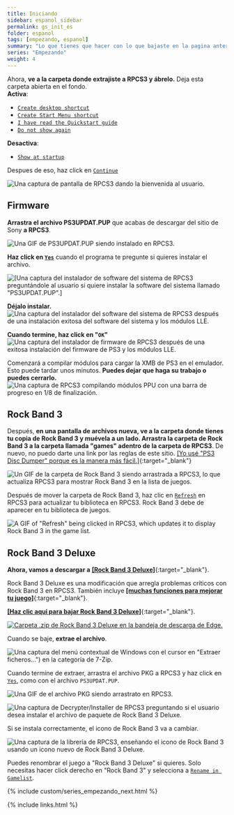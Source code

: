```yaml
---
title: Iniciando
sidebar: espanol_sidebar
permalink: gs_init_es
folder: espanol
tags: [empezando, espanol]
summary: "Lo que tienes que hacer con lo que bajaste en la pagina anterior."
series: "Empezando"
weight: 4
---
```


<p>Ahora, <strong>ve a la carpeta donde extrajiste a RPCS3 y ábrelo.</strong> Deja esta carpeta abierta en el fondo.<br>
<strong>Activa</strong>:</p>
<ul>
<li><a href="#" data-toggle="tooltip" data-original-title="Crear atajo en el escritorio"><code>Create desktop shortcut</code></a></li>
<li><a href="#" data-toggle="tooltip" data-original-title="Crear atajo en el Menu de Inicio"><code>Create Start Menu shortcut</code></a></li>
<li><a href="#" data-toggle="tooltip" data-original-title="He leído la guía de inicio rápido"><code>I have read the Quickstart guide</code></a></li>
<li><a href="#" data-toggle="tooltip" data-original-title="No mostrar de nuevo"><code>Do not show again</code></a></li>
</ul>
<p><strong>Desactiva</strong>:</p>
<ul>
<li><a href="#" data-toggle="tooltip" data-original-title="Siempre mostrar al iniciar"><code>Show at startup</code></a></li>
</ul>

<p>Despues de eso, haz click en <a href="#" data-toggle="tooltip" data-original-title="Continuar"><code>Continue</code></a></p>

![Una captura de pantalla de RPCS3 dando la bienvenida al usuario.](https://rb3pc.milohax.org/images/install/rpcs3init.png "Welcome to RPCS3 (Bienvenido a RPCS3)")

## Firmware

**Arrastra el archivo PS3UPDAT.PUP** que acabas de descargar del sitio de Sony **a RPCS3**.

![Una GIF de PS3UPDAT.PUP siendo instalado en RPCS3.](https://rb3pc.milohax.org/images/install/rpcs3fwdnd.gif "PST3UPDAT.PUP")

<p><strong>Haz click en <a href="#" data-toggle="tooltip" data-original-title="Si"><code>Yes</code></a></strong> cuando el programa te pregunte si quieres instalar el archivo.

![[Una captura del instalador de software del sistema de RPCS3 preguntándole al usuario si quiere instalar la software del sistema llamado "PS3UPDAT.PUP".]](https://rb3pc.milohax.org/images/install/fwinstall.png "RPCS3 Firmware Installer (Instalador de software del sistema de RPCS3)")

**Déjalo instalar.**  
![Una captura del instalador del software del sistema de RPCS3 después de una instalación exitosa del software del sistema y los módulos LLE.](https://rb3pc.milohax.org/images/install/rpcs3fw.png "RPCS3 Firmware Installer (Instalador de software del sistema de RPCS3) en acción")

**Cuando termine, haz click en "`OK`"**  
![Una captura del instalador de firmware de RPCS3 después de una exitosa instalación del firmware de PS3 y los módulos LLE.](https://rb3pc.milohax.org/images/install/rpcs3fwdone.png "Success (Completo)!")

Comenzará a compilar módulos para cargar la XMB de PS3 en el emulador. Esto puede tardar unos minutos. **Puedes dejar que haga su trabajo o puedes cerrarlo.**  
![Una captura de RPCS3 compilando módulos PPU con una barra de progreso en 1/8 de finalización.](https://rb3pc.milohax.org/images/install/rpcs3fwcomp.png "Compiling PPU modules... (Compilando módulos de PPU...)")

## Rock Band 3

Después, **en una pantalla de archivos nueva, ve a la carpeta donde tienes tu copia de Rock Band 3 y muévela a un lado. Arrastra la carpeta de Rock Band 3 a la carpeta llamada "games" adentro de la carpeta de RPCS3**. De nuevo, no puedo darte una link por las reglas de este sitio. [[Yo usé "PS3 Disc Dumper" porque es la manera más fácil.]](https://youtu.be/gwjRJLHEV7U){:target="_blank"}  

![Un GIF de la carpeta de Rock Band 3 siendo arrastrada a RPCS3, lo que actualiza RPCS3 para mostrar Rock Band 3 en la lista de juegos.](https://rb3pc.milohax.org/images/install/rpcs3rb3dnd.gif "Rock Band 3 [BLUS30463]")

<p>Después de mover la carpeta de Rock Band 3, haz clic en <a href="#" data-toggle="tooltip" data-original-title="Actualizar"><code>Refresh</code></a> en RPCS3 para actualizar tu biblioteca en RPCS3. Rock Band 3 debe de aparecer en tu biblioteca de juegos.</p>

![A GIF of "Refresh" being clicked in RPCS3, which updates it to display Rock Band 3 in the game list.](https://rb3pc.milohax.org/images/install/rpcs3refresh.gif "Rock Band 3 [BLUS30463]")

## Rock Band 3 Deluxe

**Ahora, vamos a descargar a** [**[Rock Band 3 Deluxe]**](https://rb3dx.milohax.org/index_es){:target="_blank"}.

Rock Band 3 Deluxe es una modificación que arregla problemas críticos con Rock Band 3 en RPCS3. También incluye [**[muchas funciones para mejorar tu juego]**](https://rb3dx.milohax.org/features_es){:target="_blank"}.

[**[Haz clic aqui para bajar Rock Band 3 Deluxe]**](https://rb3dx.milohax.org/downloads_es){:target="_blank"}.

[![Carpeta .zip de Rock Band 3 Deluxe en la bandeja de descarga de Edge.](https://rb3pc.milohax.org/images/install/rb3dxdles.png)](https://rb3dx.milohax.org/downloads_es "RB3DX-PS3.zip")

Cuando se baje, **extrae el archivo**.

![Una captura del menú contextual de Windows con el cursor en "Extraer ficheros...") en la categoría de 7-Zip.](https://rb3pc.milohax.org/images/install/rb3dxextes.png "Extraer ficheros...")

<p>Cuando termine de extraer, arrastra el archivo PKG a RPCS3 y haz click en <a href="#" data-toggle="tooltip" data-original-title="Si"><code>Yes</code></a>, como con el archivo <code>PS3UPDAT.PUP</code>.

![Una GIF de el archivo PKG siendo arrastrato en RPCS3.](https://rb3pc.milohax.org/images/install/rpcs3rb3dxdnd.gif "Rock Band 3 Deluxe PKG")

![Una captura de Decrypter/Installer de RPCS3 preguntando si el usuario desea instalar el archivo de paquete de Rock Band 3 Deluxe.](https://rb3pc.milohax.org/images/install/rpcs3pkg.png "PKG Decrypter/ Installer (Descifrador/Instalador)")

Si se instala correctamente, el icono de Rock Band 3 va a cambiar.

![Una captura de la librería de RPCS3, enseñando el icono de Rock Band 3 usando un icono nuevo de Rock Band 3 Deluxe.](https://rb3pc.milohax.org/images/install/rpcs3rb3dxicon.png "RPCS3 Game List")

<p>Puedes renombrar el juego a "Rock Band 3 Deluxe" si quieres. Solo necesitas hacer click derecho en "Rock Band 3" y selecciona a <a href="#" data-toggle="tooltip" data-original-title="Renombrar en lista de juegos"><code>Rename in Gamelist</code></a>.</p>

{% include custom/series_empezando_next.html %}

{% include links.html %}